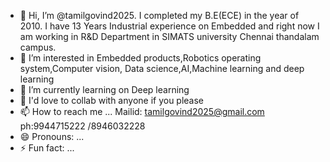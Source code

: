 - 👋 Hi, I’m @tamilgovind2025. I completed my B.E(ECE) in the year of 2010. I have 13 Years Industrial experience on Embedded and right now I am working in R&D Department in SIMATS university Chennai thandalam campus.
- 👀 I’m interested in Embedded products,Robotics operating system,Computer vision, Data science,AI,Machine learning and deep learning
- 🌱 I’m currently learning on Deep learning
- 💞️ I'd love to collab with anyone if you please
- 📫 How to reach me ... Mailid: tamilgovind2025@gmail.com ph:9944715222 /8946032228
- 😄 Pronouns: ...
- ⚡ Fun fact: ...

<!---
tamilgovind2025/tamilgovind2025 is a ✨ special ✨ repository because its `README.md` (this file) appears on your GitHub profile.
You can click the Preview link to take a look at your changes.
--->
